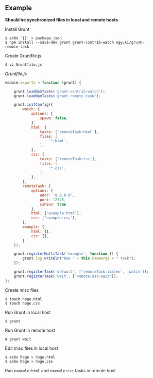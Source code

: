 
## Example

**Should be synchronized files in local and remote hosts**

Install Grunt

```console
$ echo '{}' > package.json
$ npm install --save-dev grunt grunt-contrib-watch ngyuki/grunt-remote-task
```

Create Gruntfile.js

```console
$ vi Gruntfile.js
```

*Gruntfile.js*

```js
module.exports = function (grunt) {

    grunt.loadNpmTasks('grunt-contrib-watch');
    grunt.loadNpmTasks('grunt-remote-task');

    grunt.initConfig({
        watch: {
            options: {
                spawn: false,
            },
            html: {
                tasks: ['remoteTask:html'],
                files: [
                    '*.html',
                ],
            },
            css: {
                tasks: ['remoteTask:css'],
                files: [
                    '*.css',
                ],
            },
        },
        remoteTask: {
            options: {
                addr: '0.0.0.0',
                port: 12345,
                sshEnv: true
            },
            html: ['example:html'],
            css: ['example:css'],
        },
        example: {
            html: {},
            css: {},
        }
    });

    grunt.registerMultiTask('example', function () {
        grunt.log.writeln("Run " + this.nameArgs + " task");
    });

    grunt.registerTask('default', ['remoteTask:listen', 'watch']);
    grunt.registerTask('wait', ['remoteTask:wait']);
};
```

Create misc files

```console
$ touch hoge.html
$ touch hoge.css
```

Run Grunt in local host

```console
$ grunt
```

Run Grunt in remote host

```console
# grunt wait
```

Edit misc files in local host

```console
$ echo hoge > hoge.html
$ echo hoge > hoge.css
```

Ran `example:html` and `example:css` tasks in remote host
